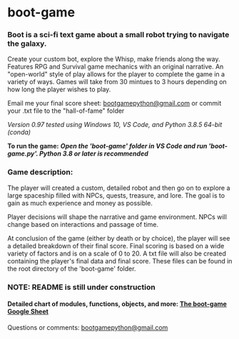 # boot-game
### Boot is a sci-fi text game about a small robot trying to navigate the galaxy.

Create your custom bot, explore the Whisp, make friends along the way. Features RPG and Survival game mechanics with an original narrative. An "open-world" style of play allows for the player to complete the game in a variety of ways. Games will take from 30 mintues to 3 hours depending on how long the player wishes to play.

Email me your final score sheet: bootgamepython@gmail.com or commit your .txt file to the "hall-of-fame" folder

_Version 0.97 tested using Windows 10, VS Code, and Python 3.8.5 64-bit (conda)_

**To run the game:**  ***Open the 'boot-game' folder in VS Code and run 'boot-game.py'. Python 3.8 or later is recommended***

### Game description:

The player will created a custom, detailed robot and then go on to explore a large spaceship filled with NPCs, quests, treasure, and lore. The goal is to gain as much experience and money as possible.

Player decisions will shape the narrative and game environment. NPCs will change based on interactions and passage of time.
   
At conclusion of the game (either by death or by choice), the player will see a detailed breakdown of their final score.
Final scoring is based on a wide variety of factors and is on a scale of 0 to 20.
A txt file will also be created containing the player's final data and final score. 
These files can be found in the root directory of the 'boot-game' folder.

### NOTE: README is still under construction ##

#### Detailed chart of modules, functions, objects, and more:  [The boot-game Google Sheet](https://docs.google.com/spreadsheets/d/1X2Z0Iig4bjpgKo8CwmXPY3DZWwZvcIDpq82WS9JHLCc/edit?usp=sharing)

Questions or comments: bootgamepython@gmail.com

